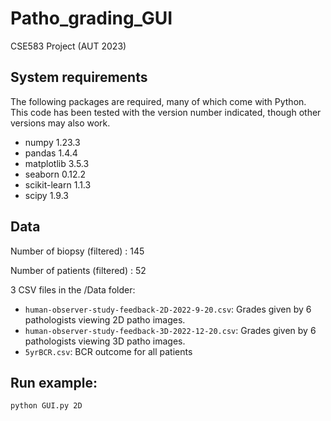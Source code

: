 # Patho_grading_GUI
CSE583 Project (AUT 2023)


## System requirements
The following packages are required, many of which come with Python. This code has been tested with the version number indicated, though other versions may also work.
- numpy 1.23.3
- pandas 1.4.4
- matplotlib 3.5.3
- seaborn 0.12.2
- scikit-learn 1.1.3
- scipy 1.9.3

## Data
Number of biopsy (filtered) : 145

Number of patients (filtered) : 52

3 CSV files in the /Data folder:
- `human-observer-study-feedback-2D-2022-9-20.csv`:
        Grades given by 6 pathologists viewing 2D patho images.
- `human-observer-study-feedback-3D-2022-12-20.csv`: 
        Grades given by 6 pathologists viewing 3D patho images.
- `5yrBCR.csv`: BCR outcome for all patients

## Run example:

```bash
python GUI.py 2D
```
